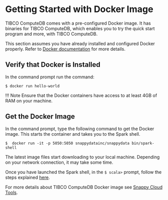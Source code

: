 <a id="getting-started-with-docker-image"></a>
# Getting Started with Docker Image

TIBCO ComputeDB comes with a pre-configured Docker image. It has binaries for TIBCO ComputeDB, which enables you to try the quick start program and more, with TIBCO ComputeDB.

This section assumes you have already installed and configured Docker properly. Refer to [Docker documentation](http://docs.docker.com/installation/) for more details.

## Verify that Docker is Installed</br> 
In the command prompt run the command:

```pre
$ docker run hello-world

```

!!! Note
	Ensure that the Docker containers have access to at least 4GB of RAM on your machine.

## Get the Docker Image</br>
In the command prompt, type the following command to get the Docker image. This starts the container and takes you to the Spark shell.

```pre
$  docker run -it -p 5050:5050 snappydatainc/snappydata bin/spark-shell
```

The latest image files start downloading to your local machine. Depending on your network connection, it may take some time. </br>

Once you have launched the Spark shell, in the `$ scala>` prompt, follow the steps explained [here](using_spark_scala_apis.md).</br>

For more details about TIBCO ComputeDB Docker image see [Snappy Cloud Tools](https://github.com/SnappyDataInc/snappy-cloud-tools/tree/master/docker).
